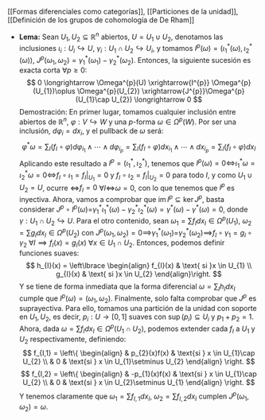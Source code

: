 [[Formas diferenciales como categorías]], [[Particiones de la unidad]], [[Definición de los grupos de cohomología de De Rham]]

- **Lema:** Sean $U_{1},U_{2} \subseteq \mathbb{R}^n$ abiertos, $U=U_{1}\cup U_{2}$, denotamos las inclusiones $\iota_{i}:U_{i} \hookrightarrow U$, $\gamma_{i}:U_{1}\cap U_{2}\hookrightarrow U_{i}$, y tomamos $I^{p}(\omega) = (\iota_{1}^{*}(\omega), \iota_{2}^{*}(\omega))$, $J^{p}(\omega_{1},\omega_{2}) = \gamma_{1}^{*}(\omega_{1}) - \gamma_{2}^{*}(\omega_{2})$. Entonces, la siguiente sucesión es exacta corta $\forall p \geq 0$:$$
0 \longrightarrow  \Omega^{p}(U) \xrightarrow{I^{p}} \Omega^{p}(U_{1})\oplus \Omega^{p}(U_{2}) \xrightarrow{J^{p}}\Omega^{p}(U_{1}\cap U_{2}) \longrightarrow  0
$$
	Demostración: En primer lugar, tomamos cualquier inclusión entre abiertos de $\mathbb{R}^{n}$, $\varphi:V \hookrightarrow W$ y una $p$-forma $\omega \in \Omega^{p}(W)$. Por ser una inclusión, $d\varphi_{i}=dx_{i}$, y el pullback de $\omega$ será:$$
\varphi^{*}\omega = \sum_{I}(f_{I}\circ \varphi)d\varphi_{i_{1}} \wedge \cdots \wedge d\varphi_{i_{p}} = \sum_{I}(f_{I}\circ \varphi)dx_{i_{1}} \wedge \cdots \wedge dx_{i_{p}} = \sum_{I}(f_{I}\circ \varphi)dx_{I}
$$Aplicando este resultado a $I^{p}=(\iota_{1}^{*}, \iota_{2}^{*})$, tenemos que $I^{p}(\omega) = 0 \iff$$\iota_{1}^{*}\omega=\iota_{2}^{*}\omega=0 \iff$$f_{I} \circ \iota_{1} = f_{I}|_{U_{1}}=0$ y $f_{I} \circ \iota_{2} = f_{I}|_{U_{2}}=0$ para todo $I$, y como $U_{1} \cup U_{2}=U$, ocurre $\iff$$f_{I}=0$ $\forall I$$\iff$$\omega=0$, con lo que tenemos que $I^{p}$ es inyectiva.
	Ahora, vamos a comprobar que $\mathop{\mathrm{im}}I^{p} \subseteq \ker J^{p}$, basta considerar $J^{p}\circ I^{p}(\omega) =$$\gamma_{1}^{*}\iota_{1}^{*}(\omega)- \gamma_{2}^{*}\iota_{2}^{*}(\omega)$$= \gamma^{*}(\omega) - \gamma^{*}(\omega) = 0$, donde $\gamma:U_{1}\cap U_{2} \hookrightarrow U$. Para el otro contenido, sean $\omega_{1}=\sum f_{I}dx_{I}\in \Omega^{p}(U_{1})$, $\omega_{2}=\sum g_{I}dx_{I}\in \Omega^{p}(U_{2})$ con $J^{p}(\omega_{1},\omega_{2})=0 \implies$$\gamma_{1}^{*}(\omega_{1})=$$\gamma_{2}^{*}(\omega_{2}) \implies$$f_{I}\circ \gamma_{1} = g_{I}\circ \gamma_{2}$ $\forall I \implies f_{I}(x)=g_{I}(x)$ $\forall x \in U_{1}\cap U_{2}$. Entonces, podemos definir funciones suaves:$$
h_{I}(x) = \left\lbrace \begin{align}
f_{I}(x) & \text{ si }x \in U_{1} \\
g_{I}(x) & \text{ si }x \in U_{2}
\end{align}\right.
$$Y se tiene de forma inmediata que la forma diferencial $\omega=\sum_{I}h_{I}dx_{I}$ cumple que $I^{p}(\omega) = (\omega_{1},\omega_{2})$.
	Finalmente, solo falta comprobar que $J^{p}$ es suprayectiva. Para ello, tomamos una partición de la unidad con soporte en $U_{1},U_{2}$, es decir, $p_{i}:U\longrightarrow [0,1]$ suaves con $\mathop{\mathrm{sup}}(p_{i})\subseteq U_{i}$ y $p_{1}+p_{2}=1$. Ahora, dada $\omega=\sum f_{I}dx_{I}\in \Omega^{p}(U_{1}\cap U_{2})$, podemos extender cada $f_{I}$ a $U_{1}$ y $U_{2}$ respectivamente, definiendo:$$
f_{I,1} = \left\{ \begin{align}
& p_{2}(x)f(x) & \text{si } x \in U_{1}\cap U_{2} \\
& 0 & \text{si } x \in U_{1}\setminus U_{2}
\end{align} \right.
$$$$
f_{I,2} = \left\{ \begin{align}
& -p_{1}(x)f(x) & \text{si } x \in U_{1}\cap U_{2} \\
& 0 & \text{si } x \in U_{2}\setminus U_{1}
\end{align} \right.
$$Y tenemos claramente que $\omega_{1}=\sum f_{I,1}dx_{I}$, $\omega_{2}=\sum f_{I,2}dx_{I}$ cumplen $J^{p}(\omega_{1},\omega_{2}) = \omega$.

